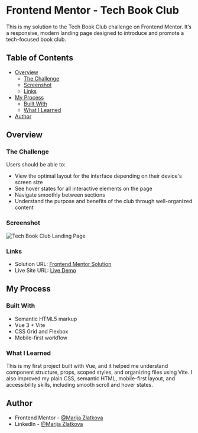 # Frontend Mentor - Tech Book Club

This is my solution to the Tech Book Club challenge on Frontend Mentor. It’s a responsive, modern landing page designed to introduce and promote a tech-focused book club.

## Table of Contents

- [Overview](#overview)
  - [The Challenge](#the-challenge)
  - [Screenshot](#screenshot)
  - [Links](#links)
- [My Process](#my-process)
  - [Built With](#built-with)
  - [What I Learned](#what-i-learned)
- [Author](#author)

## Overview

### The Challenge

Users should be able to:

- View the optimal layout for the interface depending on their device's screen size
- See hover states for all interactive elements on the page
- Navigate smoothly between sections
- Understand the purpose and benefits of the club through well-organized content

### Screenshot

![Tech Book Club Landing Page](https://i.imgur.com/PUiYK9r.png)

### Links

- Solution URL: [Frontend Mentor Solution](https://www.frontendmentor.io/solutions/tech-book-club-responsive-landing-page-built-with-vue-jo24JpZUdK)
- Live Site URL: [Live Demo](https://tech-book-club-vue.vercel.app)

## My Process

### Built With

- Semantic HTML5 markup
- Vue 3 + Vite
- CSS Grid and Flexbox
- Mobile-first workflow

### What I Learned

This is my first project built with Vue, and it helped me understand component structure, props, scoped styles, and organizing files using Vite. I also improved my plain CSS, semantic HTML, mobile-first layout, and accessibility skills, including smooth scroll and hover states.

## Author

- Frontend Mentor - [@Marija Zlatkova](https://www.frontendmentor.io/profile/marijazlatkova)
- LinkedIn - [@Marija Zlatkova](https://www.linkedin.com/in/marijazlatkova/)